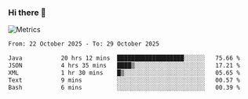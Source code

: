 ### Hi there 👋

![Metrics](https://github.com/radoapx/radoapx/blob/main/github-metrics.svg)

<!--START_SECTION:waka-->

```txt
From: 22 October 2025 - To: 29 October 2025

Java           20 hrs 12 mins  ███████████████████░░░░░░   75.66 %
JSON           4 hrs 35 mins   ████▒░░░░░░░░░░░░░░░░░░░░   17.21 %
XML            1 hr 30 mins    █▒░░░░░░░░░░░░░░░░░░░░░░░   05.65 %
Text           9 mins          ░░░░░░░░░░░░░░░░░░░░░░░░░   00.57 %
Bash           6 mins          ░░░░░░░░░░░░░░░░░░░░░░░░░   00.39 %
```

<!--END_SECTION:waka-->

<!--
**radoapx/radoapx** is a ✨ _special_ ✨ repository because its `README.md` (this file) appears on your GitHub profile.

Here are some ideas to get you started:

- 🔭 I’m currently working on ...
- 🌱 I’m currently learning ...
- 👯 I’m looking to collaborate on ...
- 🤔 I’m looking for help with ...
- 💬 Ask me about ...
- 📫 How to reach me: ...
- 😄 Pronouns: ...
- ⚡ Fun fact: ...
-->
